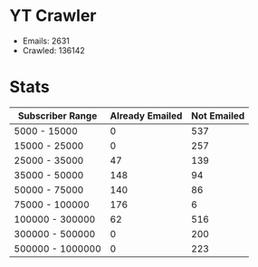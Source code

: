 # YT Crawler
- Emails: 2631
- Crawled: 136142

# Stats
| Subscriber Range  | Already Emailed | Not Emailed |
|-------|-------|-------|
| 5000 - 15000 | 0 | 537 |
| 15000 - 25000 | 0 | 257 |
| 25000 - 35000 | 47 | 139 |
| 35000 - 50000 | 148 | 94 |
| 50000 - 75000 | 140 | 86 |
| 75000 - 100000 | 176 | 6 |
| 100000 - 300000 | 62 | 516 |
| 300000 - 500000 | 0 | 200 |
| 500000 - 1000000 | 0 | 223 |
